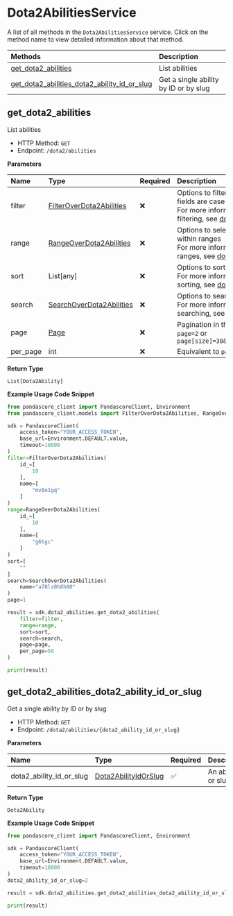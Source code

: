 # Dota2AbilitiesService

A list of all methods in the `Dota2AbilitiesService` service. Click on the method name to view detailed information about that method.

| Methods                                                                                       | Description                           |
| :-------------------------------------------------------------------------------------------- | :------------------------------------ |
| [get_dota2_abilities](#get_dota2_abilities)                                                   | List abilities                        |
| [get_dota2_abilities_dota2_ability_id_or_slug](#get_dota2_abilities_dota2_ability_id_or_slug) | Get a single ability by ID or by slug |

## get_dota2_abilities

List abilities

- HTTP Method: `GET`
- Endpoint: `/dota2/abilities`

**Parameters**

| Name     | Type                                                              | Required | Description                                                                                                                                         |
| :------- | :---------------------------------------------------------------- | :------- | :-------------------------------------------------------------------------------------------------------------------------------------------------- |
| filter   | [FilterOverDota2Abilities](../models/FilterOverDota2Abilities.md) | ❌       | Options to filter results. String fields are case sensitive <br/>For more information on filtering, see [docs](/docs/filtering-and-sorting#filter). |
| range    | [RangeOverDota2Abilities](../models/RangeOverDota2Abilities.md)   | ❌       | Options to select results within ranges <br/>For more information on ranges, see [docs](/docs/filtering-and-sorting#range).                         |
| sort     | List[any]                                                         | ❌       | Options to sort results <br/>For more information on sorting, see [docs](/docs/filtering-and-sorting#sort).                                         |
| search   | [SearchOverDota2Abilities](../models/SearchOverDota2Abilities.md) | ❌       | Options to search results <br/>For more information on searching, see [docs](/docs/filtering-and-sorting#search).                                   |
| page     | [Page](../models/Page.md)                                         | ❌       | Pagination in the form of `page=2` or `page[size]=30&page[number]=2`                                                                                |
| per_page | int                                                               | ❌       | Equivalent to `page[size]`                                                                                                                          |

**Return Type**

`List[Dota2Ability]`

**Example Usage Code Snippet**

```python
from pandascore_client import PandascoreClient, Environment
from pandascore_client.models import FilterOverDota2Abilities, RangeOverDota2Abilities, SearchOverDota2Abilities

sdk = PandascoreClient(
    access_token="YOUR_ACCESS_TOKEN",
    base_url=Environment.DEFAULT.value,
    timeout=10000
)
filter=FilterOverDota2Abilities(
    id_=[
        10
    ],
    name=[
        "mv8o1gq"
    ]
)
range=RangeOverDota2Abilities(
    id_=[
        10
    ],
    name=[
        "g6tgc"
    ]
)
sort=[
    ""
]
search=SearchOverDota2Abilities(
    name="a78ls0h8h80"
)
page=1

result = sdk.dota2_abilities.get_dota2_abilities(
    filter=filter,
    range=range,
    sort=sort,
    search=search,
    page=page,
    per_page=50
)

print(result)
```

## get_dota2_abilities_dota2_ability_id_or_slug

Get a single ability by ID or by slug

- HTTP Method: `GET`
- Endpoint: `/dota2/abilities/{dota2_ability_id_or_slug}`

**Parameters**

| Name                     | Type                                                      | Required | Description           |
| :----------------------- | :-------------------------------------------------------- | :------- | :-------------------- |
| dota2_ability_id_or_slug | [Dota2AbilityIdOrSlug](../models/Dota2AbilityIdOrSlug.md) | ✅       | An ability ID or slug |

**Return Type**

`Dota2Ability`

**Example Usage Code Snippet**

```python
from pandascore_client import PandascoreClient, Environment

sdk = PandascoreClient(
    access_token="YOUR_ACCESS_TOKEN",
    base_url=Environment.DEFAULT.value,
    timeout=10000
)
dota2_ability_id_or_slug=2

result = sdk.dota2_abilities.get_dota2_abilities_dota2_ability_id_or_slug(dota2_ability_id_or_slug=dota2_ability_id_or_slug)

print(result)
```

<!-- This file was generated by liblab | https://liblab.com/ -->
